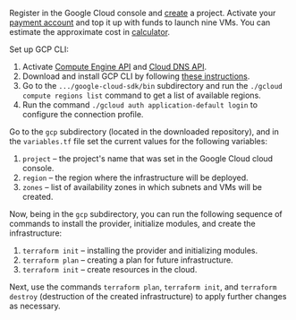  Register in the Google Cloud console and [create](https://console.cloud.google.com/projectselector2/home) a project. Activate your [payment account](https://console.cloud.google.com/billing/manage) and top it up with funds to launch nine VMs. You can estimate the approximate cost in [calculator](https://cloud.google.com/products/calculator).

Set up GCP CLI:

1. Activate [Compute Engine API](https://console.cloud.google.com/apis/api/compute.googleapis.com/metrics) and [Cloud DNS API](https://console.cloud.google.com/apis/api/dns.googleapis.com/metrics).
2. Download and install GCP CLI by following [these instructions](https://cloud.google.com/sdk/docs/install).
3. Go to the `.../google-cloud-sdk/bin` subdirectory and run the `./gcloud compute regions list` command to get a list of available regions.
4. Run the command `./gcloud auth application-default login` to configure the connection profile.

Go to the `gcp` subdirectory (located in the downloaded repository), and in the `variables.tf` file set the current values for the following variables:

1. `project` – the project's name that was set in the Google Cloud cloud console.
2. `region` – the region where the infrastructure will be deployed.
3. `zones` – list of availability zones in which subnets and VMs will be created.

Now, being in the `gcp` subdirectory, you can run the following sequence of commands to install the provider, initialize modules, and create the infrastructure:

1. `terraform init` – installing the provider and initializing modules.
2. `terraform plan` – creating a plan for future infrastructure.
3. `terraform init` – create resources in the cloud.

Next, use the commands `terraform plan`, `terraform init`, and `terraform destroy` (destruction of the created infrastructure) to apply further changes as necessary.
